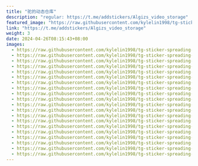 ```yaml
---
title: "驼的动态仓库"
description: "regular: https://t.me/addstickers/Algizs_video_storage"
featured_image: "https://raw.githubusercontent.com/kylelin1998/tg-sticker-spreading-worldwide-images/main/img/f042c275-60b0-4c2f-b418-29d772c1b789.jpg"
link: "https://t.me/addstickers/Algizs_video_storage"
weight: 3
date: 2024-04-26T08:15:43+08:00
images:
  - https://raw.githubusercontent.com/kylelin1998/tg-sticker-spreading-worldwide-images/main/img/f042c275-60b0-4c2f-b418-29d772c1b789.jpg
  - https://raw.githubusercontent.com/kylelin1998/tg-sticker-spreading-worldwide-images/main/img/2369898d-ddc2-4007-be1e-ae9f73e3cf50.jpg
  - https://raw.githubusercontent.com/kylelin1998/tg-sticker-spreading-worldwide-images/main/img/e5f45a5d-32c4-4a92-99e0-d9d2069931c6.jpg
  - https://raw.githubusercontent.com/kylelin1998/tg-sticker-spreading-worldwide-images/main/img/74c1a36b-f8d6-481c-8378-11d24c7f89f7.jpg
  - https://raw.githubusercontent.com/kylelin1998/tg-sticker-spreading-worldwide-images/main/img/2f33e79a-a9d1-4b60-823c-ae605247dab9.jpg
  - https://raw.githubusercontent.com/kylelin1998/tg-sticker-spreading-worldwide-images/main/img/c761dc9f-15f4-443d-8aa9-9fbd8a25a0e1.jpg
  - https://raw.githubusercontent.com/kylelin1998/tg-sticker-spreading-worldwide-images/main/img/25c900fc-98fd-45b3-a838-90b886e6c205.jpg
  - https://raw.githubusercontent.com/kylelin1998/tg-sticker-spreading-worldwide-images/main/img/b16d1a5a-f661-41e9-9c39-38f10182de73.jpg
  - https://raw.githubusercontent.com/kylelin1998/tg-sticker-spreading-worldwide-images/main/img/69e6b7bf-7972-4c2a-9b51-3665a9336d72.jpg
  - https://raw.githubusercontent.com/kylelin1998/tg-sticker-spreading-worldwide-images/main/img/4d46d5da-7cb7-4e21-95a3-80633483bdc0.jpg
  - https://raw.githubusercontent.com/kylelin1998/tg-sticker-spreading-worldwide-images/main/img/128d0726-8d2f-4f94-81b4-9f92f7b5dc23.jpg
  - https://raw.githubusercontent.com/kylelin1998/tg-sticker-spreading-worldwide-images/main/img/6641e5c3-0c61-4aad-b7b1-058e152b82d1.jpg
  - https://raw.githubusercontent.com/kylelin1998/tg-sticker-spreading-worldwide-images/main/img/fcc8d7df-121f-407a-acff-2bbcb6b2e61e.jpg
  - https://raw.githubusercontent.com/kylelin1998/tg-sticker-spreading-worldwide-images/main/img/63b421fe-5890-4902-b144-ab7fbf72e983.jpg
  - https://raw.githubusercontent.com/kylelin1998/tg-sticker-spreading-worldwide-images/main/img/9388f3c9-9da8-401e-98ff-77cbebe8b6e5.jpg
  - https://raw.githubusercontent.com/kylelin1998/tg-sticker-spreading-worldwide-images/main/img/04872ce2-729b-489e-b6ae-7edf62c0968a.jpg
  - https://raw.githubusercontent.com/kylelin1998/tg-sticker-spreading-worldwide-images/main/img/302a10ad-875b-4a33-815e-cebd263a2a32.jpg
  - https://raw.githubusercontent.com/kylelin1998/tg-sticker-spreading-worldwide-images/main/img/ea0b9912-2036-4136-bff9-10e98379fbfb.jpg
  - https://raw.githubusercontent.com/kylelin1998/tg-sticker-spreading-worldwide-images/main/img/04d7f7d9-27b7-4eb6-ae14-aee0c5fa22e1.jpg
  - https://raw.githubusercontent.com/kylelin1998/tg-sticker-spreading-worldwide-images/main/img/b551daeb-bbd0-47e8-ace4-06ee72158de2.jpg
---
```

